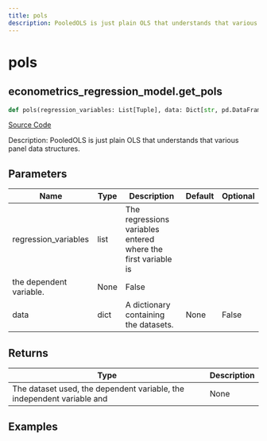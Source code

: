 ```yaml
---
title: pols
description: PooledOLS is just plain OLS that understands that various panel data structures.
---
```

# pols

## econometrics_regression_model.get_pols

```python
def pols(regression_variables: List[Tuple], data: Dict[str, pd.DataFrame]) -> None:
```
[Source Code](https://github.com/OpenBB-finance/OpenBBTerminal/tree/main/openbb_terminal/econometrics/regression_model.py#L197)

Description: PooledOLS is just plain OLS that understands that various panel data structures.

## Parameters

| Name | Type | Description | Default | Optional |
| ---- | ---- | ----------- | ------- | -------- |
| regression_variables | list | The regressions variables entered where the first variable is
the dependent variable. | None | False |
| data | dict | A dictionary containing the datasets. | None | False |

## Returns

| Type | Description |
| ---- | ----------- |
| The dataset used, the dependent variable, the independent variable and | None |

## Examples

